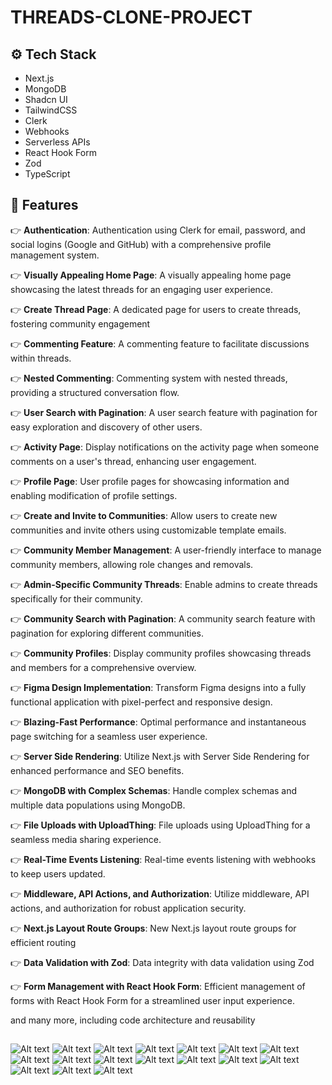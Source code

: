 # THREADS-CLONE-PROJECT

## <a name="tech-stack">⚙️ Tech Stack</a>

- Next.js
- MongoDB
- Shadcn UI
- TailwindCSS
- Clerk
- Webhooks
- Serverless APIs
- React Hook Form
- Zod
- TypeScript

## <a name="features">🔋 Features</a>

👉 **Authentication**: Authentication using Clerk for email, password, and social logins (Google and GitHub) with a comprehensive profile management system.

👉 **Visually Appealing Home Page**: A visually appealing home page showcasing the latest threads for an engaging user experience.

👉 **Create Thread Page**: A dedicated page for users to create threads, fostering community engagement

👉 **Commenting Feature**: A commenting feature to facilitate discussions within threads.

👉 **Nested Commenting**: Commenting system with nested threads, providing a structured conversation flow.

👉 **User Search with Pagination**: A user search feature with pagination for easy exploration and discovery of other users.

👉 **Activity Page**: Display notifications on the activity page when someone comments on a user's thread, enhancing user engagement.

👉 **Profile Page**: User profile pages for showcasing information and enabling modification of profile settings.

👉 **Create and Invite to Communities**: Allow users to create new communities and invite others using customizable template emails.

👉 **Community Member Management**: A user-friendly interface to manage community members, allowing role changes and removals.

👉 **Admin-Specific Community Threads**: Enable admins to create threads specifically for their community.

👉 **Community Search with Pagination**: A community search feature with pagination for exploring different communities.

👉 **Community Profiles**: Display community profiles showcasing threads and members for a comprehensive overview.

👉 **Figma Design Implementation**: Transform Figma designs into a fully functional application with pixel-perfect and responsive design.

👉 **Blazing-Fast Performance**: Optimal performance and instantaneous page switching for a seamless user experience.

👉 **Server Side Rendering**: Utilize Next.js with Server Side Rendering for enhanced performance and SEO benefits.

👉 **MongoDB with Complex Schemas**: Handle complex schemas and multiple data populations using MongoDB.

👉 **File Uploads with UploadThing**: File uploads using UploadThing for a seamless media sharing experience.

👉 **Real-Time Events Listening**: Real-time events listening with webhooks to keep users updated.

👉 **Middleware, API Actions, and Authorization**: Utilize middleware, API actions, and authorization for robust application security.

👉 **Next.js Layout Route Groups**: New Next.js layout route groups for efficient routing

👉 **Data Validation with Zod**: Data integrity with data validation using Zod

👉 **Form Management with React Hook Form**: Efficient management of forms with React Hook Form for a streamlined user input experience.

and many more, including code architecture and reusability 

##

![Alt text](<1-Auth - Google Chrome 26_12_2023 03_47_29 p. m..png>)
![Alt text](<2-Auth - Google Chrome 26_12_2023 03_48_05 p. m..png>)
![Alt text](<3-Auth - Google Chrome 26_12_2023 03_47_58 p. m..png>)
![Alt text](<4-Auth - Google Chrome 26_12_2023 03_48_22 p. m..png>)
![Alt text](<5-Auth - Google Chrome 26_12_2023 03_48_29 p. m..png>)
![Alt text](<6-Auth - Google Chrome 26_12_2023 03_48_36 p. m..png>)
![Alt text](<7-Auth - Google Chrome 26_12_2023 03_49_22 p. m..png>)
![Alt text](<8-Auth - Google Chrome 26_12_2023 03_49_57 p. m..png>)
![Alt text](<9-Auth - Google Chrome 26_12_2023 03_50_11 p. m..png>)
![Alt text](<10-Auth - Google Chrome 26_12_2023 03_50_18 p. m..png>)
![Alt text](<11-Auth - Google Chrome 26_12_2023 03_50_50 p. m..png>)
![Alt text](<12-Auth - Google Chrome 26_12_2023 03_50_56 p. m..png>)
![Alt text](<13-Auth - Google Chrome 26_12_2023 03_51_05 p. m..png>)
![Alt text](<14-Auth - Google Chrome 26_12_2023 03_51_10 p. m..png>)
![Alt text](<15-Auth - Google Chrome 26_12_2023 03_51_15 p. m..png>)
![Alt text](<16-Auth - Google Chrome 26_12_2023 03_51_31 p. m..png>)
![Alt text](<17-Auth - Google Chrome 26_12_2023 03_51_43 p. m..png>)

